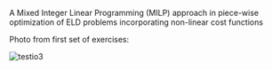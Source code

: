 Α Mixed Integer Linear Programming (MILP) approach in piece-wise optimization of ELD problems incorporating non-linear cost functions

Photo from first set of exercises:


![testio3](https://user-images.githubusercontent.com/82767099/225345141-79b33001-a738-4f46-9116-ddad15477d04.PNG)
